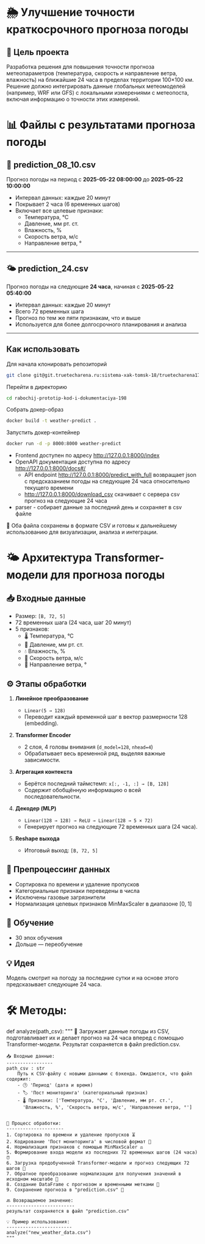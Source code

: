 # 🌦️ Улучшение точности краткосрочного прогноза погоды

## 📌 Цель проекта

Разработка решения для повышения точности прогноза метеопараметров (температура, скорость и направление ветра, влажность) на ближайшие 24 часа в пределах территории 100×100 км. Решение должно интегрировать данные глобальных метеомоделей (например, WRF или GFS) с локальными измерениями с метеопоста, включая информацию о точности этих измерений. 

# 📊 Файлы с результатами прогноза погоды

## 📅 prediction_08_10.csv  
Прогноз погоды на период с **2025-05-22 08:00:00** до **2025-05-22 10:00:00**  
- Интервал данных: каждые 20 минут  
- Покрывает 2 часа (6 временных шагов)  
- Включает все целевые признаки:  
  - Температура, °С  
  - Давление, мм рт. ст.  
  - Влажность, %  
  - Скорость ветра, м/с  
  - Направление ветра, °  

---

## 🌤 prediction_24.csv  
Прогноз погоды на следующие **24 часа**, начиная с **2025-05-22 05:40:00**  
- Интервал данных: каждые 20 минут  
- Всего 72 временных шага  
- Прогноз по тем же пяти признакам, что и выше  
- Используется для более долгосрочного планирования и анализа

---

## Как использовать

Для начала клонировать репозиторий 

```bash
git clone git@git.truetecharena.ru:sistema-xak-tomsk-18/truetecharena1747715625-team-12921/rabochij-prototip-kod-i-dokumentaciya-198.git
```
Перейти в директорию
```bash
cd rabochij-prototip-kod-i-dokumentaciya-198

```
Собрать докер-образ

```bash
docker build -t weather-predict .
```

Запустить докер-контейнер

```bash
docker run -d -p 8000:8000 weather-predict
```

- Frontend доступен по адресу http://127.0.0.1:8000/index
- OpenAPI документация доступна по адресу http://127.0.0.1:8000/docs#/
    - API endpoint http://127.0.0.1:8000/predict_with_full возвращает json с предсказанием погоды на следующие 24 часа относительно текущего времени
    - http://127.0.0.1:8000/download_csv скачивает с сервера csv прогноз на следующие 24 часа
- parser - собирает данные за последний день и сохраняет в csv файле






💾 Оба файла сохранены в формате CSV и готовы к дальнейшему использованию для визуализации, анализа и интеграции.



# 🌤 Архитектура Transformer-модели для прогноза погоды

## 📥 Входные данные
- Размер: `[B, 72, 5]`  
- 72 временных шага (24 часа, шаг 20 минут)  
- 5 признаков:  
  - 🌡 Температура, °С  
  - 📏 Давление, мм рт. ст.  
  - 💧 Влажность, %  
  - 💨 Скорость ветра, м/с  
  - 🧭 Направление ветра, °

## ⚙️ Этапы обработки

1. **Линейное преобразование**  
   - `Linear(5 → 128)`  
   - Переводит каждый временной шаг в вектор размерности 128 (embedding).

2. **Transformer Encoder**  
   - 2 слоя, 4 головы внимания (`d_model=128`, `nhead=4`)  
   - Обрабатывает весь временной ряд, выделяя важные зависимости.

3. **Агрегация контекста**  
   - Берётся последний таймстемп: `x[:, -1, :] → [B, 128]`  
   - Содержит обобщённую информацию о всей последовательности.

4. **Декодер (MLP)**  
   - `Linear(128 → 128) → ReLU → Linear(128 → 5 × 72)`  
   - Генерирует прогноз на следующие 72 временных шага (24 часа).

5. **Reshape выхода**  
   - Итоговый выход: `[B, 72, 5]`

## 🧹 Препроцессинг данных
- Сортировка по времени и удаление пропусков  
- Категориальные признаки переведены в числа  
- Исключены газовые загрязнители  
- Нормализация целевых признаков MinMaxScaler в диапазоне [0, 1]

## 🎯 Обучение
- 30 эпох обучения  
- Дольше — переобучение

## 💡 Идея
Модель смотрит на погоду за последние сутки и на основе этого предсказывает следующие 24 часа.


# 🛠️ Методы:
def analyze(path_csv):
    """
    🚀 Загружает данные погоды из CSV, подготавливает их и делает прогноз на 24 часа вперед
    с помощью Transformer-модели. Результат сохраняется в файл prediction.csv.

    📥 Входные данные:
    -----------------
    path_csv : str  
        Путь к CSV-файлу с новыми данными с бэкенда. Ожидается, что файл содержит:
        - 🕒 'Период' (дата и время)
        - 🏷 'Пост мониторинга' (категориальный признак)
        - 🌡 Признаки: ['Температура, °С', 'Давление, мм рт. ст.', 
          'Влажность, %', 'Скорость ветра, м/с', 'Направление ветра, °']


    🔄 Процесс обработки:
    ---------------------
    1. Сортировка по времени и удаление пропусков ⏳  
    2. Кодирование 'Пост мониторинга' в числовой формат 🔢
    4. Нормализация признаков с помощью MinMaxScaler ⚖️  
    5. Формирование входа модели из последних 72 временных шагов (24 часа) ⏰  
    6. Загрузка предобученной Transformer-модели и прогноз следующих 72 шагов 🎯  
    7. Обратное преобразование нормализации для получения значений в исходном масштабе 🔄  
    8. Создание DataFrame с прогнозом и временными метками 📅  
    9. Сохранение прогноза в "prediction.csv" 💾

    🔙 Возвращаемое значение:
    -------------------------
    результат сохраняется в файл "prediction.csv"

    💡 Пример использования:
    ------------------------
    analyze("new_weather_data.csv")
    """
